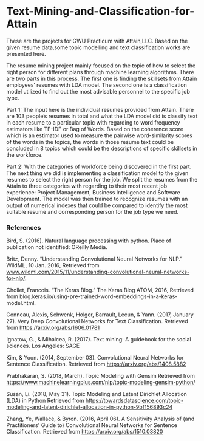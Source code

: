 # Text-Mining-and-Classification-for-Attain
These are the projects for GWU Practicum with Attain,LLC.
Based on the given resume data,some topic modelling and text classification works are presented here.

The resume mining project mainly focused on the topic of how to select the right person for different plans through machine learning algorithms. There are two parts in this process. The first one is finding the skillsets from Attain employees’ resumes with LDA model. The second one is a classification model utilized to find out the most advisable personnel to the specific job type.

Part 1: The input here is the individual resumes provided from Attain. There are 103 people’s resumes in total and what the LDA model did is classify text in each resume to a particular topic with regarding to word frequency estimators like TF-IDF or Bag of Words. Based on the coherence score which is an estimator used to measure the pairwise word-similarity scores of the words in the topics, the words in those resume text could be concluded in 8 topics which could be the descriptions of specific skillsets in the workforce.

Part 2: With the categories of workforce being discovered in the first part. The next thing we did is implementing a classification model to the given resumes to select the right person for the job. We split the resumes from the Attain to three categories with regarding to their most recent job experience: Project Management, Business Intelligence and Software Development. The model was then trained to recognize resumes with an output of numerical indexes that could be compared to identify the most suitable resume and corresponding person for the job type we need.


### References

Bird, S. (2016). Natural language processing with python. Place of publication not identified: OReilly Media.

Britz, Denny. “Understanding Convolutional Neural Networks for NLP.” WildML, 10 Jan. 2016, Retrieved from www.wildml.com/2015/11/understanding-convolutional-neural-networks-for-nlp/.

Chollet, Francois. “The Keras Blog.” The Keras Blog ATOM, 2016, Retrieved from blog.keras.io/using-pre-trained-word-embeddings-in-a-keras-model.html.

Conneau, Alexis, Schwenk, Holger, Barrault, Lecun, & Yann. (2017, January 27). Very Deep Convolutional Networks for Text Classification. Retrieved from https://arxiv.org/abs/1606.01781

Ignatow, G., & Mihalcea, R. (2017). Text mining: A guidebook for the social sciences. Los Angeles: SAGE

Kim, & Yoon. (2014, September 03). Convolutional Neural Networks for Sentence Classification. Retrieved from https://arxiv.org/abs/1408.5882

Prabhakaran, S. (2018, March). Topic Modeling with Gensim Retrieved from https://www.machinelearningplus.com/nlp/topic-modeling-gensim-python/

Susan, Li. (2018, May 31). Topic Modeling and Latent Dirichlet Allocation (LDA) in Python Retrieved from https://towardsdatascience.com/topic-modeling-and-latent-dirichlet-allocation-in-python-9bf156893c24

Zhang, Ye, Wallace, & Byron. (2016, April 06). A Sensitivity Analysis of (and Practitioners' Guide to) Convolutional Neural Networks for Sentence Classification. Retrieved from https://arxiv.org/abs/1510.03820
